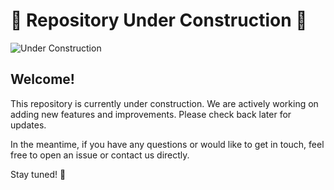 # 🚧 Repository Under Construction 🚧

![Under Construction](https://usi-advanced-networking.github.io/images/uc.png)

## Welcome!

This repository is currently under construction. We are actively working on adding new features and improvements. Please check back later for updates.

In the meantime, if you have any questions or would like to get in touch, feel free to open an issue or contact us directly.

Stay tuned! 🚀
